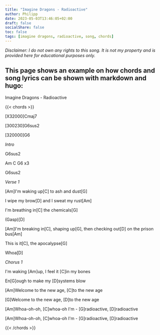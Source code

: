 ```yaml
---
title: "Imagine Dragons - Radioactive"
author: Philipp
date: 2023-05-03T13:46:05+02:00
draft: false
socialShare: false
toc: false
tags: [imagine dragons, radioactive, song, chords]
---
```


_Disclaimer: I do not own any rights to this song. It is not my property and is provided here for educational purposes only._

## This page shows an example on how chords and song lyrics can be shown with markdown and hugo:

Imagine Dragons - Radioactive

{{< chords >}}

[X32000]Cmaj7

[300230]G6sus2

[320000]G6

_Intro_

G6sus2

Am C G6 x3

G6sus2

_Verse 1_

[Am]I'm waking up[C] to ash and dust[G]

I wipe my brow[D] and I sweat my rust[Am]

I'm breathing in[C] the chemicals[G]

(Gasp)[D]

[Am]I'm breaking in[C], shaping up[G], then checking out[D] on the prison bus[Am]

This is it[C], the apocalypse[G]

Whoa[D]

_Chorus 1_

I'm waking [Am]up, I feel it [C]in my bones

En[G]ough to make my [D]systems blow

[Am]Welcome to the new age, [C]to the new age

[G]Welcome to the new age, [D]to the new age

[Am]Whoa-oh-oh, [C]whoa-oh I'm - [G]radioactive, [D]radioactive

[Am]Whoa-oh-oh, [C]whoa-oh I'm - [G]radioactive, [D]radioactive

{{< /chords >}}
